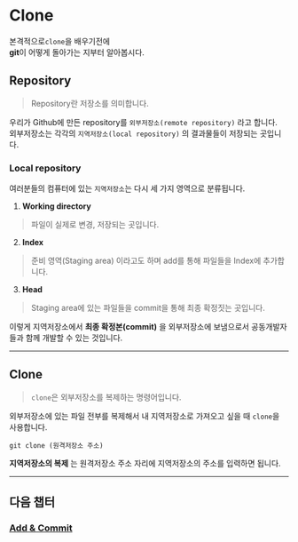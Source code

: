 # Clone

본격적으로`clone`을 배우기전에  
**git**이 어떻게 돌아가는 지부터 알아봅시다.
## Repository
>Repository란 저장소를 의미합니다.

우리가 Github에 만든 repository를 `외부저장소(remote repository)` 라고 합니다.  
외부저장소는 각각의 `지역저장소(local repository)` 의 결과물들이 저장되는 곳입니다.

### Local repository
여러분들의 컴퓨터에 있는 `지역저장소`는 다시 세 가지 영역으로 분류됩니다.
1. **Working directory**
>파일이 실제로 변경, 저장되는 곳입니다.
2. **Index**
>준비 영역(Staging area) 이라고도 하며 add를 통해 파일들을 Index에 추가합니다.
3. **Head**
>Staging area에 있는 파일들을 commit을 통해 최종 확정짓는 곳입니다.

이렇게 지역저장소에서 **최종 확정본(commit)** 을 외부저장소에 보냄으로서 공동개발자들과 함께 개발할 수 있는 것입니다. 

---
## Clone
>`clone`은 외부저장소를 복제하는 명령어입니다.

외부저장소에 있는 파일 전부를 복제해서 내 지역저장소로 가져오고 싶을 때 `clone`을 사용합니다.
```
git clone (원격저장소 주소)
```
**지역저장소의 복제** 는 원격저장소 주소 자리에 지역저장소의 주소를 입력하면 됩니다.

---
## 다음 챕터
### [Add & Commit](addCommit.md)
